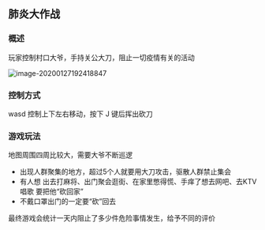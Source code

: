 ## 肺炎大作战

### 概述

玩家控制村口大爷，手持关公大刀，阻止一切疫情有关的活动

![image-20200127192418847](D:\Ideas\Images\daye.png)

### 控制方式

wasd 控制上下左右移动，按下 J 键后挥出砍刀

### 游戏玩法

地图周围四周比较大，需要大爷不断巡逻

* 出现人群聚集的地方，超过5个人就要用大刀攻击，驱散人群禁止集会
* 有人想 出去打麻将、出门聚会逛街、在家里憋得慌、手痒了想去网吧、去KTV唱歌 要把他“砍回家”
* 不戴口罩出门的一定要“砍”回去

最终游戏会统计一天内阻止了多少件危险事情发生，给予不同的评价